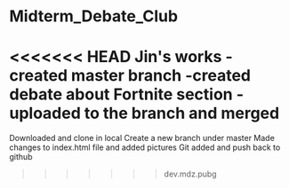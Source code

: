 # Midterm_Debate_Club
<<<<<<< HEAD
Jin's works
-created master branch
-created debate about Fortnite section 
-uploaded to the branch and merged 
=======
Downloaded and clone in local 
Create a new branch under master
Made changes to index.html file and added pictures
Git added and push back to github
>>>>>>> dev.mdz.pubg
